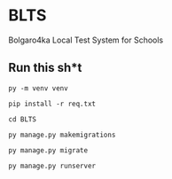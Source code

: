 # BLTS
Bolgaro4ka Local Test System for Schools

## Run this sh*t

```py -m venv venv```

```pip install -r req.txt```

```cd BLTS```

```py manage.py makemigrations```

```py manage.py migrate```

```py manage.py runserver```
